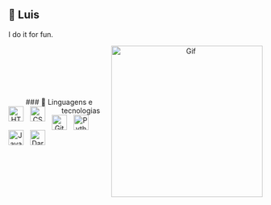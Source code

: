 ## 🐧 Luis
I do it for fun.

<div align="center">
  <div style="display: flex; justify-content: space-between; align-items: center;">
    <div>
      ### 🤖 Linguagens e tecnologias
      <img 
          align="left" 
          alt="HTML"
          title="HTML" 
          width="30px" 
          style="padding-right: 10px;" src="https://cdn.jsdelivr.net/gh/devicons/devicon@latest/icons/html5/html5-original.svg" />
      <img 
          align="left" 
          alt="CSS" 
          title="CSS"
          width="30px" 
          style="padding-right: 10px;" 
      src="https://cdn.jsdelivr.net/gh/devicons/devicon@latest/icons/css3/css3-original.svg" 
      />
      <img 
          align="left" 
          alt="Git" 
          title="Git"
          width="30px" 
          style="padding-right: 10px;"  src="https://cdn.jsdelivr.net/gh/devicons/devicon@latest/icons/git/git-original.svg" 
      />
      <img 
          align="left" 
          alt="Python" 
          title="Python"
          width="30px" 
          style="padding-right: 10px;"  src="https://cdn.jsdelivr.net/gh/devicons/devicon@latest/icons/python/python-original.svg" 
      />
      <img 
          align="left" 
          alt="JavaScript" 
          title="JavaScript"
          width="30px" 
          style="padding-right: 10px;" 
      src="https://cdn.jsdelivr.net/gh/devicons/devicon@latest/icons/javascript/javascript-original.svg" 
      />
      <img 
          align="left" 
          alt="Dart" 
          title="Dart"
          width="30px" 
          style="padding-right: 10px;" 
      src="https://cdn.jsdelivr.net/gh/devicons/devicon@latest/icons/dart/dart-original.svg" 
      />
      <br/>
      <br/>
    </div>
    <div>
      <img align="right" src="https://github.com/user-attachments/assets/1ad206b0-6cbe-4cc8-94e2-b82b1a287de1" alt="Gif" width="300">
    </div>
  </div>
</div>

<!--
**LuisGBF/LuisGBF** is a ✨ _special_ ✨ repository because its `README.md` (this file) appears on your GitHub profile.

Here are some ideas to get you started:

- 🔭 I’m currently working on ...
- 🌱 I’m currently learning ...
- 👯 I’m looking to collaborate on ...
- 🤔 I’m looking for help with ...
- 💬 Ask me about ...
- 📫 How to reach me: ...
- 😄 Pronouns: ...
- ⚡ Fun fact: ...
-->
